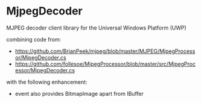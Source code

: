 # MjpegDecoder
MJPEG decoder client library for the Universal Windows Platform (UWP)

combining code from:
* https://github.com/BrianPeek/mjpeg/blob/master/MJPEG/MjpegProcessor/MjpegDecoder.cs
* https://github.com/follesoe/MjpegProcessor/blob/master/src/MjpegProcessor/MjpegDecoder.cs

with the following enhancement:
* event also provides BitmapImage apart from IBuffer